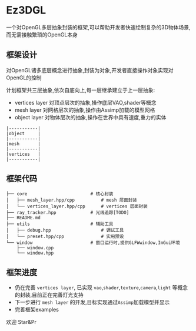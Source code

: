 # Ez3DGL 

一个对OpenGL多层抽象封装的框架,可以帮助开发者快速绘制复杂的3D物体场景,而无需接触繁琐的OpenGL本身

## 框架设计

对OpenGL诸多底层概念进行抽象,封装为对象,开发者直接操作对象实现对OpenGL的控制

计划框架共三层抽象,依次自底向上,每一层继承建立于上一层抽象:
- vertices layer    对顶点层次的抽象,操作底层VAO,shader等概念
- mesh layer        对网格层次的抽象,操作由Assimp加载的模型网格
- object layer      对物体层次的抽象,操作在世界中具有速度,重力的实体

```
|-----------|
|object     |
|-----------|
|mesh       |
|-----------|
|vertices   |
|-----------|
```

## 框架代码

```
├── core                        # 核心封装
│   ├── mesh_layer.hpp/cpp          # mesh 层面封装
│   └── vertices_layer.hpp/cpp      # vertices 层面封装
├── ray_tracker.hpp             # 光线追踪[TODO]
├── README.md
├── utils                       # 辅助工具
│   ├── debug.hpp                   # 调试工具
│   └── preset.hpp/cpp              # 实用预设
└── window                      # 窗口运行时,提供GLFWwindow,ImGui环境
    ├── window.cpp
    └── window.hpp
```

## 框架进度

- 仍在完善 `vertices layer`, 已实现 `vao`,`shader`,`texture`,`camera`,`light` 等概念的封装,目前正在完善灯光支持
- 下一步进行 `mesh layer` 的开发,目标实现通过`Assimp`加载模型并显示
- 完善框架examples

欢迎 Star&Pr